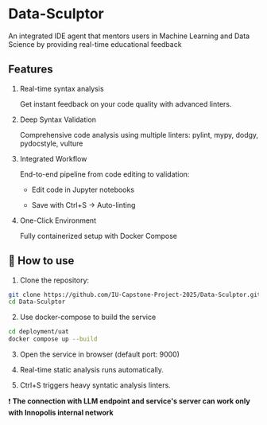 # Data-Sculptor
An integrated IDE agent that mentors users in Machine Learning and Data Science by providing real-time educational feedback

## Features

1. Real-time syntax analysis
  
    Get instant feedback on your code quality with advanced linters.

2. Deep Syntax Validation
  
    Comprehensive code analysis using multiple linters: pylint, mypy, dodgy, pydocstyle, vulture

3. Integrated Workflow
  
    End-to-end pipeline from code editing to validation:

    - Edit code in Jupyter notebooks

    - Save with Ctrl+S → Auto-linting

4. One-Click Environment

    Fully containerized setup with Docker Compose

## 🚀 How to use

1. Clone the repository:

```bash
git clone https://github.com/IU-Capstone-Project-2025/Data-Sculptor.git
cd Data-Sculptor
```

2. Use docker-compose to build the service

```bash
cd deployment/uat 
docker compose up --build
```
3. Open the service in browser (default port: 9000)

4. Real-time static analysis runs automatically.

5. Ctrl+S triggers heavy syntatic analysis linters.

❗️ **The connection with LLM endpoint and service's server can work only with Innopolis internal network**




